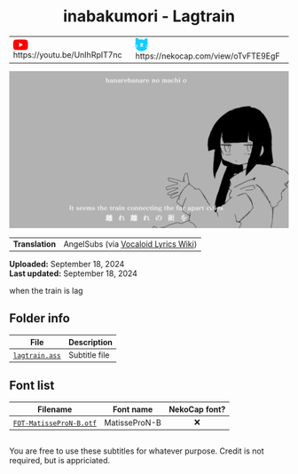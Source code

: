 
<h1 align='center'>inabakumori - Lagtrain</h1>

<table align='center'>
    <tr>
        <td> <img src='../.img/youtube.svg' alt='YouTube' width=27 align='center'> &nbsp https://youtu.be/UnIhRpIT7nc </td>
        <td> <img src='../.img/nekocap.svg' alt='NekoCap' width=23 align='center'> &nbsp https://nekocap.com/view/oTvFTE9EgF </td>
    </tr>
</table>

[![](./preview.webp)](https://www.youtube.com/watch?v=UnIhRpIT7nc&nekocap=oTvFTE9EgF)

<table align='center'>
    <tr>
        <!-- Translation -->
        <td><b>Translation</b></td>
        <!--  AngelSubs (via [Vocaloid Lyrics Wiki](https://vocaloidlyrics.fandom.com/wiki/%E3%83%A9%E3%82%B0%E3%83%88%E3%83%AC%E3%82%A4%E3%83%B3_(Lag_Train))) -->
        <td>AngelSubs (via <a href="https://vocaloidlyrics.fandom.com/wiki/%E3%83%A9%E3%82%B0%E3%83%88%E3%83%AC%E3%82%A4%E3%83%B3_(Lag_Train)">Vocaloid Lyrics Wiki</a>)</td>
    </tr>
</table>

**Uploaded:** September 18, 2024  
**Last updated:** September 18, 2024

<!-- Description goes here -->
when the train is lag

## Folder info

| File | Description |
| ---- | ----------- |
[`lagtrain.ass`](lagtrain.ass) | Subtitle file |

## Font list

| Filename | Font name | NekoCap font? |
| ---- | ---- | :--: |
 [`FOT-MatisseProN-B.otf`](./fonts/FOT-MatisseProN-B.otf) | MatisseProN-B | ❌ |

##
You are free to use these subtitles for whatever purpose. Credit is not required, but is appriciated.
